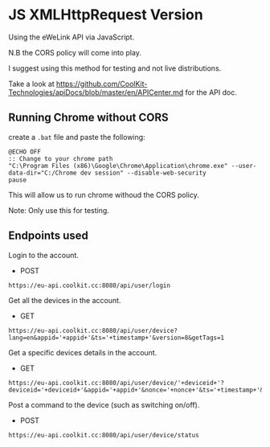 # JS XMLHttpRequest Version

Using the eWeLink API via JavaScript.

N.B the CORS policy will come into play. 

I suggest using this method for testing and not live distributions.

Take a look at https://github.com/CoolKit-Technologies/apiDocs/blob/master/en/APICenter.md for the API doc.

## Running Chrome without CORS

create a `.bat` file and paste the following:

```BAT
@ECHO OFF
:: Change to your chrome path
"C:\Program Files (x86)\Google\Chrome\Application\chrome.exe" --user-data-dir="C:/Chrome dev session" --disable-web-security
pause
```

This will allow us to run chrome withoud the CORS policy.

Note: Only use this for testing.

## Endpoints used

Login to the account.

* POST

```
https://eu-api.coolkit.cc:8080/api/user/login
```

Get all the devices in the account.

* GET

```
https://eu-api.coolkit.cc:8080/api/user/device?lang=en&appid='+appid+'&ts='+timestamp+'&version=8&getTags=1
```

Get a specific devices details in the account.

* GET

```
https://eu-api.coolkit.cc:8080/api/user/device/'+deviceid+'?deviceid='+deviceid+'&appid='+appid+'&nonce='+nonce+'&ts='+timestamp+'&version=8
```

Post a command to the device (such as switching on/off).

* POST

```
https://eu-api.coolkit.cc:8080/api/user/device/status
```